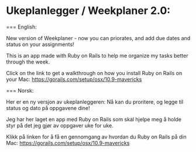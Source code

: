 Ukeplanlegger / Weekplaner 2.0:
============
===
English:

New version of Weekplaner - now you can priorates, and add due dates
and status on your assignments!

This is an app made with Ruby on Rails to help me organize my tasks better through the week.

Click on the link to get a walkthrough on how you install Ruby on Rails on your Mac: https://gorails.com/setup/osx/10.9-mavericks

===
Norsk:

Her er en ny versjon av ukeplanleggeren: Nå kan du proritere, og legge til status og dato på oppgavene dine!  

Jeg har her laget en app med Ruby on Rails som skal hjelpe meg å holde styr på det jeg gjør av oppgaver uke for uke.

Klikk på linken for å få en gennomgang av hvordan du Ruby on Rails på din Mac: https://gorails.com/setup/osx/10.9-mavericks

